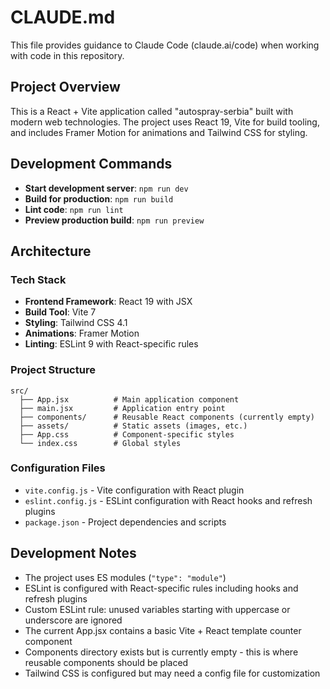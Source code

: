 # CLAUDE.md

This file provides guidance to Claude Code (claude.ai/code) when working with code in this repository.

## Project Overview

This is a React + Vite application called "autospray-serbia" built with modern web technologies. The project uses React 19, Vite for build tooling, and includes Framer Motion for animations and Tailwind CSS for styling.

## Development Commands

- **Start development server**: `npm run dev`
- **Build for production**: `npm run build`  
- **Lint code**: `npm run lint`
- **Preview production build**: `npm run preview`

## Architecture

### Tech Stack
- **Frontend Framework**: React 19 with JSX
- **Build Tool**: Vite 7
- **Styling**: Tailwind CSS 4.1
- **Animations**: Framer Motion
- **Linting**: ESLint 9 with React-specific rules

### Project Structure
```
src/
  ├── App.jsx          # Main application component
  ├── main.jsx         # Application entry point
  ├── components/      # Reusable React components (currently empty)
  ├── assets/          # Static assets (images, etc.)
  ├── App.css          # Component-specific styles
  └── index.css        # Global styles
```

### Configuration Files
- `vite.config.js` - Vite configuration with React plugin
- `eslint.config.js` - ESLint configuration with React hooks and refresh plugins
- `package.json` - Project dependencies and scripts

## Development Notes

- The project uses ES modules (`"type": "module"`)
- ESLint is configured with React-specific rules including hooks and refresh plugins
- Custom ESLint rule: unused variables starting with uppercase or underscore are ignored
- The current App.jsx contains a basic Vite + React template counter component
- Components directory exists but is currently empty - this is where reusable components should be placed
- Tailwind CSS is configured but may need a config file for customization
